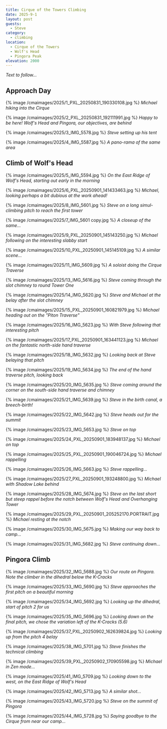 ```yaml
---
title: Cirque of the Towers Climbing
date: 2025-9-1
layout: post
guests:
  - Steve
category:
  - climbing
location:
  - Cirque of the Towers
  - Wolf's Head
  - Pingora Peak
elevation: 2000
---
```


*Text to follow...*

## Approach Day

{% image /cmaimages/2025/1_PXL_20250831_190330108.jpg %}
*Michael hiking into the Cirque*

{% image /cmaimages/2025/2_PXL_20250831_192111991.jpg %}
*Happy to be here! Wolf's Head and Pingora, our objectives, are behind*

{% image /cmaimages/2025/3_IMG_5578.jpg %}
*Steve setting up his tent*

{% image /cmaimages/2025/4_IMG_5587.jpg %}
*A pano-rama of the same area*

## Climb of Wolf's Head

{% image /cmaimages/2025/5_IMG_5594.jpg %}
*On the East Ridge of Wolf's Head, starting out early in the morning*

{% image /cmaimages/2025/6_PXL_20250901_141433463.jpg %}
*Michael, looking perhaps a bit dubious at the work ahead!*

{% image /cmaimages/2025/8_IMG_5601.jpg %}
*Steve on a long simul-climbing pitch to reach the first tower*

{% image /cmaimages/2025/7_IMG_5601 copy.jpg %}
*A closeup of the same...*

{% image /cmaimages/2025/9_PXL_20250901_145143250.jpg %}
*Michael following on the interesting slabby start*

{% image /cmaimages/2025/10_PXL_20250901_145145109.jpg %}
*A similar scene...*

{% image /cmaimages/2025/11_IMG_5609.jpg %}
*A soloist doing the Cirque Traverse*

{% image /cmaimages/2025/13_IMG_5616.jpg %}
*Steve coming through the slot chimney to round Tower One*

{% image /cmaimages/2025/14_IMG_5620.jpg %}
*Steve and Michael at the belay after the slot chimney*

{% image /cmaimages/2025/15_PXL_20250901_160821979.jpg %}
*Michael heading out on the "Piton Traverse"*

{% image /cmaimages/2025/16_IMG_5623.jpg %}
*With Steve following that interesting pitch*

{% image /cmaimages/2025/17_PXL_20250901_163441123.jpg %}
*Michael on the fantastic north-side hand traverse*

{% image /cmaimages/2025/18_IMG_5632.jpg %}
*Looking back at Steve belaying that pitch*

{% image /cmaimages/2025/19_IMG_5634.jpg %}
*The end of the hand traverse pitch, looking back*

{% image /cmaimages/2025/20_IMG_5635.jpg %}
*Steve coming around the corner on the south-side hand traverse and chimney*

{% image /cmaimages/2025/21_IMG_5639.jpg %}
*Steve in the birth canal, a breech-birth!*

{% image /cmaimages/2025/22_IMG_5642.jpg %}
*Steve heads out for the summit*

{% image /cmaimages/2025/23_IMG_5653.jpg %}
*Steve on top*

{% image /cmaimages/2025/24_PXL_20250901_183948137.jpg %}
*Michael on top*

{% image /cmaimages/2025/25_PXL_20250901_190046724.jpg %}
*Michael rappelling*

{% image /cmaimages/2025/26_IMG_5663.jpg %}
*Steve rappelling...*

{% image /cmaimages/2025/27_PXL_20250901_193248800.jpg %}
*Michael with Shadow Lake behind*

{% image /cmaimages/2025/28_IMG_5674.jpg %}
*Steve on the last short but steep rappel before the notch between
Wolf's Head and Overhanging Tower*

{% image /cmaimages/2025/29_PXL_20250901_205252170.PORTRAIT.jpg %}
*Michael resting at the notch*

{% image /cmaimages/2025/30_IMG_5675.jpg %}
*Making our way back to camp...*

{% image /cmaimages/2025/31_IMG_5682.jpg %}
*Steve continuing down...*

## Pingora Climb

{% image /cmaimages/2025/32_IMG_5688.jpg %}
*Our route on Pingora. Note the climber in the dihedral below the K-Cracks*

{% image /cmaimages/2025/33_IMG_5690.jpg %}
*Steve approaches the first pitch on a beautiful morning*

{% image /cmaimages/2025/34_IMG_5692.jpg %}
*Looking up the dihedral, start of pitch 2 for us*

{% image /cmaimages/2025/35_IMG_5696.jpg %}
*Looking down on the final pitch, we chose the variation left of the K-Cracks (5.6)*

{% image /cmaimages/2025/37_PXL_20250902_162639824.jpg %}
*Looking up from the pitch 4 belay*

{% image /cmaimages/2025/38_IMG_5701.jpg %}
*Steve finishes the technical climbing*

{% image /cmaimages/2025/39_PXL_20250902_170905598.jpg %}
*Michael in Zen mode...*

{% image /cmaimages/2025/41_IMG_5709.jpg %}
*Looking down to the west, on the East Ridge of Wolf's Head*

{% image /cmaimages/2025/42_IMG_5713.jpg %}
*A similar shot...*

{% image /cmaimages/2025/43_IMG_5720.jpg %}
*Steve on the summit of Pingora*

{% image /cmaimages/2025/44_IMG_5728.jpg %}
*Saying goodbye to the Cirque from near our camp...*

